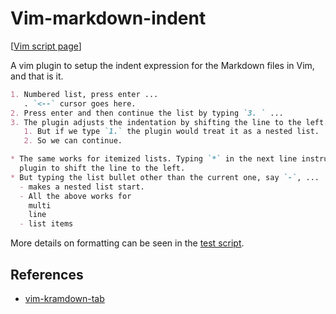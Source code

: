 Vim-markdown-indent
===================

[[Vim script page](https://www.vim.org/scripts/script.php?script_id=6116)]

A vim plugin to setup the indent expression for the Markdown files in Vim, and
that is it.

``` markdown
1. Numbered list, press enter ...
   . `<--` cursor goes here.
2. Press enter and then continue the list by typing `3. ` ...
3. The plugin adjusts the indentation by shifting the line to the left.
   1. But if we type `1.` the plugin would treat it as a nested list.
   2. So we can continue.

* The same works for itemized lists. Typing `*` in the next line instructs
  plugin to shift the line to the left.
* But typing the list bullet other than the current one, say `-`, ...
  - makes a nested list start.
  - All the above works for
    multi
    line
  - list items

```

More details on formatting can be seen in the [test script](./test.sh).

References
----------

* [vim-kramdown-tab](https://github.com/mzlogin/vim-kramdown-tab)
